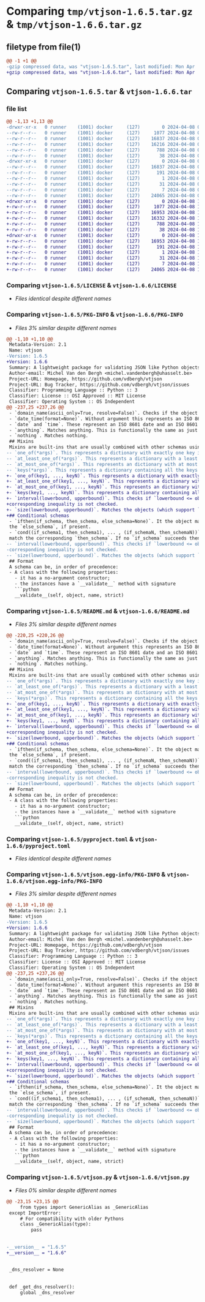 # Comparing `tmp/vtjson-1.6.5.tar.gz` & `tmp/vtjson-1.6.6.tar.gz`

## filetype from file(1)

```diff
@@ -1 +1 @@
-gzip compressed data, was "vtjson-1.6.5.tar", last modified: Mon Apr  8 04:07:17 2024, max compression
+gzip compressed data, was "vtjson-1.6.6.tar", last modified: Mon Apr  8 13:55:27 2024, max compression
```

## Comparing `vtjson-1.6.5.tar` & `vtjson-1.6.6.tar`

### file list

```diff
@@ -1,13 +1,13 @@
-drwxr-xr-x   0 runner    (1001) docker     (127)        0 2024-04-08 04:07:17.354392 vtjson-1.6.5/
--rw-r--r--   0 runner    (1001) docker     (127)     1077 2024-04-08 04:07:13.000000 vtjson-1.6.5/LICENSE
--rw-r--r--   0 runner    (1001) docker     (127)    16837 2024-04-08 04:07:17.354392 vtjson-1.6.5/PKG-INFO
--rw-r--r--   0 runner    (1001) docker     (127)    16216 2024-04-08 04:07:13.000000 vtjson-1.6.5/README.md
--rw-r--r--   0 runner    (1001) docker     (127)      788 2024-04-08 04:07:13.000000 vtjson-1.6.5/pyproject.toml
--rw-r--r--   0 runner    (1001) docker     (127)       38 2024-04-08 04:07:17.354392 vtjson-1.6.5/setup.cfg
-drwxr-xr-x   0 runner    (1001) docker     (127)        0 2024-04-08 04:07:17.354392 vtjson-1.6.5/vtjson.egg-info/
--rw-r--r--   0 runner    (1001) docker     (127)    16837 2024-04-08 04:07:17.000000 vtjson-1.6.5/vtjson.egg-info/PKG-INFO
--rw-r--r--   0 runner    (1001) docker     (127)      191 2024-04-08 04:07:17.000000 vtjson-1.6.5/vtjson.egg-info/SOURCES.txt
--rw-r--r--   0 runner    (1001) docker     (127)        1 2024-04-08 04:07:17.000000 vtjson-1.6.5/vtjson.egg-info/dependency_links.txt
--rw-r--r--   0 runner    (1001) docker     (127)       31 2024-04-08 04:07:17.000000 vtjson-1.6.5/vtjson.egg-info/requires.txt
--rw-r--r--   0 runner    (1001) docker     (127)        7 2024-04-08 04:07:17.000000 vtjson-1.6.5/vtjson.egg-info/top_level.txt
--rw-r--r--   0 runner    (1001) docker     (127)    24065 2024-04-08 04:07:13.000000 vtjson-1.6.5/vtjson.py
+drwxr-xr-x   0 runner    (1001) docker     (127)        0 2024-04-08 13:55:27.624529 vtjson-1.6.6/
+-rw-r--r--   0 runner    (1001) docker     (127)     1077 2024-04-08 13:55:23.000000 vtjson-1.6.6/LICENSE
+-rw-r--r--   0 runner    (1001) docker     (127)    16953 2024-04-08 13:55:27.624529 vtjson-1.6.6/PKG-INFO
+-rw-r--r--   0 runner    (1001) docker     (127)    16332 2024-04-08 13:55:23.000000 vtjson-1.6.6/README.md
+-rw-r--r--   0 runner    (1001) docker     (127)      788 2024-04-08 13:55:23.000000 vtjson-1.6.6/pyproject.toml
+-rw-r--r--   0 runner    (1001) docker     (127)       38 2024-04-08 13:55:27.624529 vtjson-1.6.6/setup.cfg
+drwxr-xr-x   0 runner    (1001) docker     (127)        0 2024-04-08 13:55:27.624529 vtjson-1.6.6/vtjson.egg-info/
+-rw-r--r--   0 runner    (1001) docker     (127)    16953 2024-04-08 13:55:27.000000 vtjson-1.6.6/vtjson.egg-info/PKG-INFO
+-rw-r--r--   0 runner    (1001) docker     (127)      191 2024-04-08 13:55:27.000000 vtjson-1.6.6/vtjson.egg-info/SOURCES.txt
+-rw-r--r--   0 runner    (1001) docker     (127)        1 2024-04-08 13:55:27.000000 vtjson-1.6.6/vtjson.egg-info/dependency_links.txt
+-rw-r--r--   0 runner    (1001) docker     (127)       31 2024-04-08 13:55:27.000000 vtjson-1.6.6/vtjson.egg-info/requires.txt
+-rw-r--r--   0 runner    (1001) docker     (127)        7 2024-04-08 13:55:27.000000 vtjson-1.6.6/vtjson.egg-info/top_level.txt
+-rw-r--r--   0 runner    (1001) docker     (127)    24065 2024-04-08 13:55:23.000000 vtjson-1.6.6/vtjson.py
```

### Comparing `vtjson-1.6.5/LICENSE` & `vtjson-1.6.6/LICENSE`

 * *Files identical despite different names*

### Comparing `vtjson-1.6.5/PKG-INFO` & `vtjson-1.6.6/PKG-INFO`

 * *Files 3% similar despite different names*

```diff
@@ -1,10 +1,10 @@
 Metadata-Version: 2.1
 Name: vtjson
-Version: 1.6.5
+Version: 1.6.6
 Summary: A lightweight package for validating JSON like Python objects
 Author-email: Michel Van den Bergh <michel.vandenbergh@uhasselt.be>
 Project-URL: Homepage, https://github.com/vdbergh/vtjson
 Project-URL: Bug Tracker, https://github.com/vdbergh/vtjson/issues
 Classifier: Programming Language :: Python :: 3
 Classifier: License :: OSI Approved :: MIT License
 Classifier: Operating System :: OS Independent
@@ -237,25 +237,26 @@
 - `domain_name(ascii_only=True, resolve=False)`. Checks if the object is a valid domain name. If `ascii_only=False` then allow IDNA domain names. If `resolve=True` check if the domain name resolves.
 - `date_time(format=None)`. Without argument this represents an ISO 8601 date-time. The `format` argument represents a format string for `strftime`.
 - `date` and `time`. These represent an ISO 8601 date and an ISO 8601 time.
 - `anything`. Matches anything. This is functionally the same as just `object`.
 - `nothing`. Matches nothing.
 ## Mixins
 Mixins are built-ins that are usually combined with other schemas using `intersect`.
-- `one_of(*args)`. This represents a dictionary with exactly one key in `args`.
-- `at_least_one_of(*args)`. This represents a dictionary with a least one key in `args`.
-- `at_most_one_of(*args)`. This represents an dictionary with at most one key in `args`.
-- `keys(*args)`. This represents a dictionary containing all the keys in `args`.
+- `one_of(key1, ..., keyN)`. This represents a dictionary with exactly one key among `key1, ..., keyN`.
+- `at_least_one_of(key1, ..., keyN)`. This represents a dictionary with a least one key among `key1, ..., keyN`.
+- `at_most_one_of(key1, ..., keyN)`. This represents an dictionary with at most one key among `key1, ..., keyN`.
+- `keys(key1, ..., keyN)`. This represents a dictionary containing all the keys in `key1, ..., keyN`.
+- `interval(lowerbound, upperbound)`. This checks if `lowerbound <= object <= upperbound`, provided the comparisons make sense. An upper/lowerbound `...` (ellipsis) means that the
+corresponding inequality is not checked.
+- `size(lowerbound, upperbound)`. Matches the objects (which support `len()` such as strings or lists) whose length is in the interval `[upperbound, lowerbound]`. The value of `upperbound` can be `...` (ellipsis).
+## Conditional schemas
 - `ifthen(if_schema, then_schema, else_schema=None)`. It the object matches the `if_schema` then it should also match the `then_schema`. If the object does not match the `if_schema` then it should match
 the `else_schema`, if present.
 - `cond((if_schema1, then_schema1), ... , (if_schemaN, then_schemaN))`. An object is successively validated against `if_schema1`, `if_schema2`, ... until a validation succeeds. When this happens the object should
 match the corresponding `then_schema`. If no `if_schema` succeeds then the object is considered to have been validated. If one sets `if_schemaN` equal to `anything` then this serves as a catch all.
-- `interval(lowerbound, upperbound)`. This checks if `lowerbound <= object <= upperbound`, provided the comparisons make sense. An upper/lowerbound `...` (ellipsis) means that the
-corresponding inequality is not checked.
-- `size(lowerbound, upperbound)`. Matches the objects (which support `len()` such as strings or lists) whose length is in the interval `[upperbound, lowerbound]`. The value of `upperbound` can be `...` (ellipsis).
 ## Format
 A schema can be, in order of precedence:
 - A class with the following properties:
   - it has a no-argument constructor;
   - the instances have a `__validate__` method with signature
   ```python
   __validate__(self, object, name, strict)
```

### Comparing `vtjson-1.6.5/README.md` & `vtjson-1.6.6/README.md`

 * *Files 3% similar despite different names*

```diff
@@ -220,25 +220,26 @@
 - `domain_name(ascii_only=True, resolve=False)`. Checks if the object is a valid domain name. If `ascii_only=False` then allow IDNA domain names. If `resolve=True` check if the domain name resolves.
 - `date_time(format=None)`. Without argument this represents an ISO 8601 date-time. The `format` argument represents a format string for `strftime`.
 - `date` and `time`. These represent an ISO 8601 date and an ISO 8601 time.
 - `anything`. Matches anything. This is functionally the same as just `object`.
 - `nothing`. Matches nothing.
 ## Mixins
 Mixins are built-ins that are usually combined with other schemas using `intersect`.
-- `one_of(*args)`. This represents a dictionary with exactly one key in `args`.
-- `at_least_one_of(*args)`. This represents a dictionary with a least one key in `args`.
-- `at_most_one_of(*args)`. This represents an dictionary with at most one key in `args`.
-- `keys(*args)`. This represents a dictionary containing all the keys in `args`.
+- `one_of(key1, ..., keyN)`. This represents a dictionary with exactly one key among `key1, ..., keyN`.
+- `at_least_one_of(key1, ..., keyN)`. This represents a dictionary with a least one key among `key1, ..., keyN`.
+- `at_most_one_of(key1, ..., keyN)`. This represents an dictionary with at most one key among `key1, ..., keyN`.
+- `keys(key1, ..., keyN)`. This represents a dictionary containing all the keys in `key1, ..., keyN`.
+- `interval(lowerbound, upperbound)`. This checks if `lowerbound <= object <= upperbound`, provided the comparisons make sense. An upper/lowerbound `...` (ellipsis) means that the
+corresponding inequality is not checked.
+- `size(lowerbound, upperbound)`. Matches the objects (which support `len()` such as strings or lists) whose length is in the interval `[upperbound, lowerbound]`. The value of `upperbound` can be `...` (ellipsis).
+## Conditional schemas
 - `ifthen(if_schema, then_schema, else_schema=None)`. It the object matches the `if_schema` then it should also match the `then_schema`. If the object does not match the `if_schema` then it should match
 the `else_schema`, if present.
 - `cond((if_schema1, then_schema1), ... , (if_schemaN, then_schemaN))`. An object is successively validated against `if_schema1`, `if_schema2`, ... until a validation succeeds. When this happens the object should
 match the corresponding `then_schema`. If no `if_schema` succeeds then the object is considered to have been validated. If one sets `if_schemaN` equal to `anything` then this serves as a catch all.
-- `interval(lowerbound, upperbound)`. This checks if `lowerbound <= object <= upperbound`, provided the comparisons make sense. An upper/lowerbound `...` (ellipsis) means that the
-corresponding inequality is not checked.
-- `size(lowerbound, upperbound)`. Matches the objects (which support `len()` such as strings or lists) whose length is in the interval `[upperbound, lowerbound]`. The value of `upperbound` can be `...` (ellipsis).
 ## Format
 A schema can be, in order of precedence:
 - A class with the following properties:
   - it has a no-argument constructor;
   - the instances have a `__validate__` method with signature
   ```python
   __validate__(self, object, name, strict)
```

### Comparing `vtjson-1.6.5/pyproject.toml` & `vtjson-1.6.6/pyproject.toml`

 * *Files identical despite different names*

### Comparing `vtjson-1.6.5/vtjson.egg-info/PKG-INFO` & `vtjson-1.6.6/vtjson.egg-info/PKG-INFO`

 * *Files 3% similar despite different names*

```diff
@@ -1,10 +1,10 @@
 Metadata-Version: 2.1
 Name: vtjson
-Version: 1.6.5
+Version: 1.6.6
 Summary: A lightweight package for validating JSON like Python objects
 Author-email: Michel Van den Bergh <michel.vandenbergh@uhasselt.be>
 Project-URL: Homepage, https://github.com/vdbergh/vtjson
 Project-URL: Bug Tracker, https://github.com/vdbergh/vtjson/issues
 Classifier: Programming Language :: Python :: 3
 Classifier: License :: OSI Approved :: MIT License
 Classifier: Operating System :: OS Independent
@@ -237,25 +237,26 @@
 - `domain_name(ascii_only=True, resolve=False)`. Checks if the object is a valid domain name. If `ascii_only=False` then allow IDNA domain names. If `resolve=True` check if the domain name resolves.
 - `date_time(format=None)`. Without argument this represents an ISO 8601 date-time. The `format` argument represents a format string for `strftime`.
 - `date` and `time`. These represent an ISO 8601 date and an ISO 8601 time.
 - `anything`. Matches anything. This is functionally the same as just `object`.
 - `nothing`. Matches nothing.
 ## Mixins
 Mixins are built-ins that are usually combined with other schemas using `intersect`.
-- `one_of(*args)`. This represents a dictionary with exactly one key in `args`.
-- `at_least_one_of(*args)`. This represents a dictionary with a least one key in `args`.
-- `at_most_one_of(*args)`. This represents an dictionary with at most one key in `args`.
-- `keys(*args)`. This represents a dictionary containing all the keys in `args`.
+- `one_of(key1, ..., keyN)`. This represents a dictionary with exactly one key among `key1, ..., keyN`.
+- `at_least_one_of(key1, ..., keyN)`. This represents a dictionary with a least one key among `key1, ..., keyN`.
+- `at_most_one_of(key1, ..., keyN)`. This represents an dictionary with at most one key among `key1, ..., keyN`.
+- `keys(key1, ..., keyN)`. This represents a dictionary containing all the keys in `key1, ..., keyN`.
+- `interval(lowerbound, upperbound)`. This checks if `lowerbound <= object <= upperbound`, provided the comparisons make sense. An upper/lowerbound `...` (ellipsis) means that the
+corresponding inequality is not checked.
+- `size(lowerbound, upperbound)`. Matches the objects (which support `len()` such as strings or lists) whose length is in the interval `[upperbound, lowerbound]`. The value of `upperbound` can be `...` (ellipsis).
+## Conditional schemas
 - `ifthen(if_schema, then_schema, else_schema=None)`. It the object matches the `if_schema` then it should also match the `then_schema`. If the object does not match the `if_schema` then it should match
 the `else_schema`, if present.
 - `cond((if_schema1, then_schema1), ... , (if_schemaN, then_schemaN))`. An object is successively validated against `if_schema1`, `if_schema2`, ... until a validation succeeds. When this happens the object should
 match the corresponding `then_schema`. If no `if_schema` succeeds then the object is considered to have been validated. If one sets `if_schemaN` equal to `anything` then this serves as a catch all.
-- `interval(lowerbound, upperbound)`. This checks if `lowerbound <= object <= upperbound`, provided the comparisons make sense. An upper/lowerbound `...` (ellipsis) means that the
-corresponding inequality is not checked.
-- `size(lowerbound, upperbound)`. Matches the objects (which support `len()` such as strings or lists) whose length is in the interval `[upperbound, lowerbound]`. The value of `upperbound` can be `...` (ellipsis).
 ## Format
 A schema can be, in order of precedence:
 - A class with the following properties:
   - it has a no-argument constructor;
   - the instances have a `__validate__` method with signature
   ```python
   __validate__(self, object, name, strict)
```

### Comparing `vtjson-1.6.5/vtjson.py` & `vtjson-1.6.6/vtjson.py`

 * *Files 0% similar despite different names*

```diff
@@ -23,15 +23,15 @@
     from types import GenericAlias as _GenericAlias
 except ImportError:
     # For compatibility with older Pythons
     class _GenericAlias(type):
         pass
 
 
-__version__ = "1.6.5"
+__version__ = "1.6.6"
 
 
 _dns_resolver = None
 
 
 def _get_dns_resolver():
     global _dns_resolver
```


